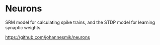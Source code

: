 # Neurons
SRM model for calculating spike trains, and the STDP model for learning synaptic weights.

https://github.com/johannesmik/neurons
